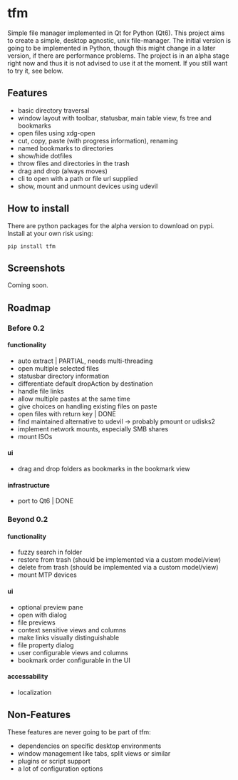 # tfm
Simple file manager implemented in Qt for Python (Qt6). This project aims to create a simple, desktop agnostic, unix file-manager.
The initial version is going to be implemented in Python, though this might change in a later version, if there are performance problems.
The project is in an alpha stage right now and thus it is not advised to use it at the moment.
If you still want to try it, see below.

## Features
* basic directory traversal
* window layout with toolbar, statusbar, main table view, fs tree and bookmarks
* open files using xdg-open
* cut, copy, paste (with progress information), renaming
* named bookmarks to directories
* show/hide dotfiles
* throw files and directories in the trash
* drag and drop (always moves)
* cli to open with a path or file url supplied
* show, mount and unmount devices using udevil

## How to install
There are python packages for the alpha version to download on pypi. Install at your own risk using:
```
pip install tfm
```

## Screenshots
Coming soon.

## Roadmap

### Before 0.2
#### functionality
* auto extract | PARTIAL, needs multi-threading
* open multiple selected files
* statusbar directory information
* differentiate default dropAction by destination
* handle file links
* allow multiple pastes at the same time
* give choices on handling existing files on paste
* open files with return key | DONE
* find maintained alternative to udevil -> probably pmount or udisks2
* implement network mounts, especially SMB shares
* mount ISOs
#### ui
* drag and drop folders as bookmarks in the bookmark view
#### infrastructure
* port to Qt6 | DONE

### Beyond 0.2
#### functionality
* fuzzy search in folder
* restore from trash (should be implemented via a custom model/view)
* delete from trash (should be implemented via a custom model/view)
* mount MTP devices
#### ui
* optional preview pane
* open with dialog
* file previews
* context sensitive views and columns
* make links visually distinguishable
* file property dialog
* user configurable views and columns
* bookmark order configurable in the UI
#### accessability
* localization

## Non-Features
These features are never going to be part of tfm:

* dependencies on specific desktop environments
* window management like tabs, split views or similar
* plugins or script support
* a lot of configuration options
